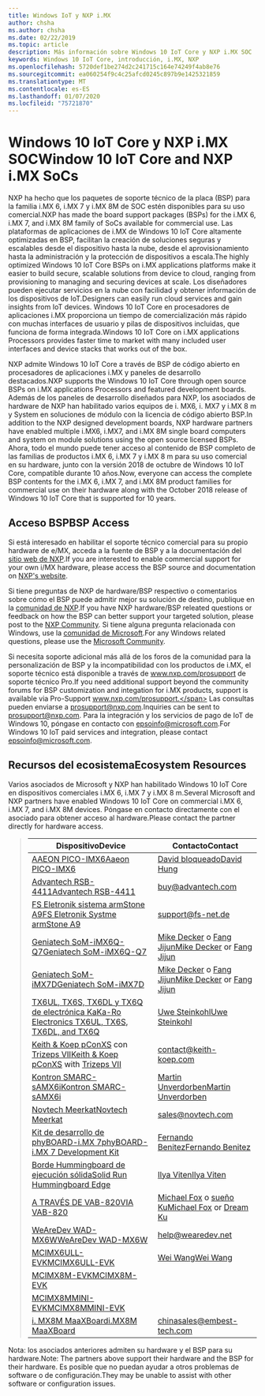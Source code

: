 ```yaml
---
title: Windows IoT y NXP i.MX
author: chsha
ms.author: chsha
ms.date: 02/22/2019
ms.topic: article
description: Más información sobre Windows 10 IoT Core y NXP i.MX SOC
keywords: Windows 10 IoT Core, introducción, i.MX, NXP
ms.openlocfilehash: 5720def1be274d2c241715c164e74249f4ab8e76
ms.sourcegitcommit: ea060254f9c4c25afcd0245c897b9e1425321859
ms.translationtype: MT
ms.contentlocale: es-ES
ms.lasthandoff: 01/07/2020
ms.locfileid: "75721870"
---
```

# <a name="window-10-iot-core-and-nxp-imx-socs"></a><span data-ttu-id="6a3b6-104">Windows 10 IoT Core y NXP i.MX SOC</span><span class="sxs-lookup"><span data-stu-id="6a3b6-104">Window 10 IoT Core and NXP i.MX SoCs</span></span>


<span data-ttu-id="6a3b6-105">NXP ha hecho que los paquetes de soporte técnico de la placa (BSP) para la familia i.MX 6, i.MX 7 y i.MX 8M de SOC estén disponibles para su uso comercial.</span><span class="sxs-lookup"><span data-stu-id="6a3b6-105">NXP has made the board support packages (BSPs) for the i.MX 6, i.MX 7, and i.MX 8M family of SoCs available for commercial use.</span></span> <span data-ttu-id="6a3b6-106">Las plataformas de aplicaciones de i.MX de Windows 10 IoT Core altamente optimizadas en BSP, facilitan la creación de soluciones seguras y escalables desde el dispositivo hasta la nube, desde el aprovisionamiento hasta la administración y la protección de dispositivos a escala.</span><span class="sxs-lookup"><span data-stu-id="6a3b6-106">The highly optimized Windows 10 IoT Core BSPs on i.MX applications platforms make it easier to build secure, scalable solutions from device to cloud, ranging from provisioning to managing and securing devices at scale.</span></span> <span data-ttu-id="6a3b6-107">Los diseñadores pueden ejecutar servicios en la nube con facilidad y obtener información de los dispositivos de IoT.</span><span class="sxs-lookup"><span data-stu-id="6a3b6-107">Designers can easily run cloud services and gain insights from IoT devices.</span></span> <span data-ttu-id="6a3b6-108">Windows 10 IoT Core en procesadores de aplicaciones i.MX proporciona un tiempo de comercialización más rápido con muchas interfaces de usuario y pilas de dispositivos incluidas, que funciona de forma integrada.</span><span class="sxs-lookup"><span data-stu-id="6a3b6-108">Windows 10 IoT Core on i.MX applications Processors provides faster time to market with many included user interfaces and device stacks that works out of the box.</span></span>

<span data-ttu-id="6a3b6-109">NXP admite Windows 10 IoT Core a través de BSP de código abierto en procesadores de aplicaciones i.MX y paneles de desarrollo destacados.</span><span class="sxs-lookup"><span data-stu-id="6a3b6-109">NXP supports the Windows 10 IoT Core through open source BSPs on i.MX applications Processors and featured development boards.</span></span>  <span data-ttu-id="6a3b6-110">Además de los paneles de desarrollo diseñados para NXP, los asociados de hardware de NXP han habilitado varios equipos de i. MX6, i. MX7 y i.MX 8 m y System en soluciones de módulo con la licencia de código abierto BSP.</span><span class="sxs-lookup"><span data-stu-id="6a3b6-110">In addition to the NXP designed development boards, NXP hardware partners have enabled multiple i.MX6, i.MX7, and i.MX 8M single board computers and system on module solutions using the open source licensed BSPs.</span></span> <span data-ttu-id="6a3b6-111">Ahora, todo el mundo puede tener acceso al contenido de BSP completo de las familias de productos i.MX 6, i.MX 7 y i.MX 8 m para su uso comercial en su hardware, junto con la versión 2018 de octubre de Windows 10 IoT Core, compatible durante 10 años.</span><span class="sxs-lookup"><span data-stu-id="6a3b6-111">Now, everyone can access the complete BSP contents for the i.MX 6, i.MX 7, and i.MX 8M product families for commercial use on their hardware along with the October 2018 release of Windows 10 IoT Core that is supported for 10 years.</span></span>

## <a name="bsp-access"></a><span data-ttu-id="6a3b6-112">Acceso BSP</span><span class="sxs-lookup"><span data-stu-id="6a3b6-112">BSP Access</span></span>

<span data-ttu-id="6a3b6-113">Si está interesado en habilitar el soporte técnico comercial para su propio hardware de e/MX, acceda a la fuente de BSP y a la documentación del [sitio web de NXP](https://www.nxp.com/design/software/embedded-software/windows-10-iotIf-core-for-i.mx-applications-processors:IMXWIN10IOT).</span><span class="sxs-lookup"><span data-stu-id="6a3b6-113">If you are interested to enable commercial support for your own i/MX hardware, please access the BSP source and documentation on [NXP's website](https://www.nxp.com/design/software/embedded-software/windows-10-iotIf-core-for-i.mx-applications-processors:IMXWIN10IOT).</span></span> 

<span data-ttu-id="6a3b6-114">Si tiene preguntas de NXP de hardware/BSP respectivo o comentarios sobre cómo el BSP puede admitir mejor su solución de destino, publique en la [comunidad de NXP](https://community.nxp.com/community/imx/content?filterID=contentstatus%5Bpublished%5D%7Ecategory%5Bwindows%5D).</span><span class="sxs-lookup"><span data-stu-id="6a3b6-114">If you have NXP hardware/BSP releated questions or feedback on how the BSP can better support your targeted solution, please post to the [NXP Community](https://community.nxp.com/community/imx/content?filterID=contentstatus%5Bpublished%5D%7Ecategory%5Bwindows%5D).</span></span> <span data-ttu-id="6a3b6-115">Si tiene alguna pregunta relacionada con Windows, use la [comunidad de Microsoft](https://social.msdn.microsoft.com/forums/en-US/home?forum=WindowsIoT).</span><span class="sxs-lookup"><span data-stu-id="6a3b6-115">For any Windows related questions, please use the [Microsoft Community](https://social.msdn.microsoft.com/forums/en-US/home?forum=WindowsIoT).</span></span>

<span data-ttu-id="6a3b6-116">Si necesita soporte adicional más allá de los foros de la comunidad para la personalización de BSP y la incompatibilidad con los productos de i.MX, el soporte técnico está disponible a través de www.nxp.com/prosupport de soporte técnico Pro.</span><span class="sxs-lookup"><span data-stu-id="6a3b6-116">If you need additional support beyond the community forums for BSP customization and integation for i.MX products, support is available via Pro-Support www.nxp.com/prosupport.</span></span> <span data-ttu-id="6a3b6-117">Las consultas pueden enviarse a [prosupport@nxp.com](mailto:prosupport@nxp.com).</span><span class="sxs-lookup"><span data-stu-id="6a3b6-117">Inquiries can be sent to [prosupport@nxp.com](mailto:prosupport@nxp.com).</span></span> <span data-ttu-id="6a3b6-118">Para la integración y los servicios de pago de IoT de Windows 10, póngase en contacto con [epsoinfo@microsoft.com](mailto:epsoinfo@microsoft.com).</span><span class="sxs-lookup"><span data-stu-id="6a3b6-118">For Windows 10 IoT paid services and integration, please contact [epsoinfo@microsoft.com](mailto:epsoinfo@microsoft.com).</span></span>


## <a name="ecosystem-resources"></a><span data-ttu-id="6a3b6-119">Recursos del ecosistema</span><span class="sxs-lookup"><span data-stu-id="6a3b6-119">Ecosystem Resources</span></span>

<span data-ttu-id="6a3b6-120">Varios asociados de Microsoft y NXP han habilitado Windows 10 IoT Core en dispositivos comerciales i.MX 6, i.MX 7 y i.MX 8 m.</span><span class="sxs-lookup"><span data-stu-id="6a3b6-120">Several Microsoft and NXP partners have enabled Windows 10 IoT Core on commercial i.MX 6, i.MX 7, and i.MX 8M devices.</span></span> <span data-ttu-id="6a3b6-121">Póngase en contacto directamente con el asociado para obtener acceso al hardware.</span><span class="sxs-lookup"><span data-stu-id="6a3b6-121">Please contact the partner directly for hardware access.</span></span> 


> | <span data-ttu-id="6a3b6-122">Dispositivo</span><span class="sxs-lookup"><span data-stu-id="6a3b6-122">Device</span></span> | <span data-ttu-id="6a3b6-123">Contacto</span><span class="sxs-lookup"><span data-stu-id="6a3b6-123">Contact</span></span> |
> |-------|------|
> | [<span data-ttu-id="6a3b6-124">AAEON PICO-IMX6</span><span class="sxs-lookup"><span data-stu-id="6a3b6-124">Aaeon PICO-IMX6</span></span>](https://www.aaeon.com/en/p/pico-itx-boards-pico-imx6/) | [<span data-ttu-id="6a3b6-125">David bloqueado</span><span class="sxs-lookup"><span data-stu-id="6a3b6-125">David Hung</span></span>](mailto:davidhung@aaeon.com.tw) |
> | [<span data-ttu-id="6a3b6-126">Advantech RSB-4411</span><span class="sxs-lookup"><span data-stu-id="6a3b6-126">Advantech RSB-4411</span></span>](http://www.advantech.com/products/single_board_computer/rsb-4411/mod_d3901250-b0a0-4a5f-9762-b26fa0c36858) | [buy@advantech.com](mailto:buy@advantech.com) |
> | [<span data-ttu-id="6a3b6-127">FS Eletronik sistema armStone A9</span><span class="sxs-lookup"><span data-stu-id="6a3b6-127">FS Eletronik Systme armStone A9</span></span>](https://www.fs-net.de/en/products/armstone/armstonea9/) | [support@fs-net.de](mailto:support@fs-net.de) |
> | [<span data-ttu-id="6a3b6-128">Geniatech SoM-iMX6Q-Q7</span><span class="sxs-lookup"><span data-stu-id="6a3b6-128">Geniatech SoM-iMX6Q-Q7</span></span>](https://www.geniatech.com/product/som-imx6q-q7/) | <span data-ttu-id="6a3b6-129">[Mike Decker](mailto:mike.decker@geniatech.com) o [Fang Jijun](mailto:Fjj@geniatech.com)</span><span class="sxs-lookup"><span data-stu-id="6a3b6-129">[Mike Decker](mailto:mike.decker@geniatech.com) or [Fang Jijun](mailto:Fjj@geniatech.com)</span></span> |
> | [<span data-ttu-id="6a3b6-130">Geniatech SoM-iMX7D</span><span class="sxs-lookup"><span data-stu-id="6a3b6-130">Geniatech SoM-iMX7D</span></span>](https://www.geniatech.com/product/som-imx7d/) | <span data-ttu-id="6a3b6-131">[Mike Decker](mailto:mike.decker@geniatech.com) o [Fang Jijun](mailto:Fjj@geniatech.com)</span><span class="sxs-lookup"><span data-stu-id="6a3b6-131">[Mike Decker](mailto:mike.decker@geniatech.com) or [Fang Jijun](mailto:Fjj@geniatech.com)</span></span> |
> | [<span data-ttu-id="6a3b6-132">TX6UL, TX6S, TX6DL y TX6Q de electrónica Ka</span><span class="sxs-lookup"><span data-stu-id="6a3b6-132">Ka-Ro Electronics TX6UL, TX6S, TX6DL, and TX6Q</span></span>](https://www.karo-electronics.de/tx-standard.html?&L=1) | [<span data-ttu-id="6a3b6-133">Uwe Steinkohl</span><span class="sxs-lookup"><span data-stu-id="6a3b6-133">Uwe Steinkohl</span></span>](mailto:us@karo-electronics.de) |
> | <span data-ttu-id="6a3b6-134">[Keith & Koep pConXS](https://keith-koep.com/de/produkte/produkte-baseboards/pconxs-baseboard-vollausstattung-technische-daten/) con [Trizeps VII](https://keith-koep.com/de/produkte/produkte-trizeps/trizeps-vii-technische-daten-imx6/)</span><span class="sxs-lookup"><span data-stu-id="6a3b6-134">[Keith & Koep pConXS](https://keith-koep.com/de/produkte/produkte-baseboards/pconxs-baseboard-vollausstattung-technische-daten/) with [Trizeps VII](https://keith-koep.com/de/produkte/produkte-trizeps/trizeps-vii-technische-daten-imx6/)</span></span> | [contact@keith-koep.com](mailto:contact@keith-koep.com) |
> | [<span data-ttu-id="6a3b6-135">Kontron SMARC-sAMX6i</span><span class="sxs-lookup"><span data-stu-id="6a3b6-135">Kontron SMARC-sAMX6i</span></span>](https://www.kontron.com/products/boards-and-standard-form-factors/smarc/smarc-samx6i.html) | [<span data-ttu-id="6a3b6-136">Martin Unverdorben</span><span class="sxs-lookup"><span data-stu-id="6a3b6-136">Martin Unverdorben</span></span>](mailto:martin.unverdorben@kontron.com) |
> | [<span data-ttu-id="6a3b6-137">Novtech Meerkat</span><span class="sxs-lookup"><span data-stu-id="6a3b6-137">Novtech Meerkat</span></span>](http://novtech.com/products/meerkat96.html) | [sales@novtech.com](mailto:sales@novtech.com) |
> | [<span data-ttu-id="6a3b6-138">Kit de desarrollo de phyBOARD-i.MX 7</span><span class="sxs-lookup"><span data-stu-id="6a3b6-138">phyBOARD-i.MX 7 Development Kit</span></span>](https://phytec.com/product/phyboard-imx7-development-kit/) | [<span data-ttu-id="6a3b6-139">Fernando Benitez</span><span class="sxs-lookup"><span data-stu-id="6a3b6-139">Fernando Benitez</span></span>](mailto:sales@phytec.com) |
> | [<span data-ttu-id="6a3b6-140">Borde Hummingboard de ejecución sólida</span><span class="sxs-lookup"><span data-stu-id="6a3b6-140">Solid Run Hummingboard Edge</span></span>](https://www.solid-run.com/imx6-win-10-iot-core/) | [<span data-ttu-id="6a3b6-141">Ilya Viten</span><span class="sxs-lookup"><span data-stu-id="6a3b6-141">Ilya Viten</span></span>](mailto:ilya@solid-run.com) |
> | [<span data-ttu-id="6a3b6-142">A TRAVÉS DE VAB-820</span><span class="sxs-lookup"><span data-stu-id="6a3b6-142">VIA VAB-820</span></span>](https://www.viaembeddedstore.com/shop/boards/vab-820/) | <span data-ttu-id="6a3b6-143">[Michael Fox](mailto:MichaelFox@via.com.tw) o [sueño Ku](mailto:dreamku@via.com.tw)</span><span class="sxs-lookup"><span data-stu-id="6a3b6-143">[Michael Fox](mailto:MichaelFox@via.com.tw) or [Dream Ku](mailto:dreamku@via.com.tw)</span></span> |
> | [<span data-ttu-id="6a3b6-144">WeAreDev WAD-MX6W</span><span class="sxs-lookup"><span data-stu-id="6a3b6-144">WeAreDev WAD-MX6W</span></span>](http://www.wearedev.net/?mod=wadmx6w) | [help@wearedev.net](mailto:help@wearedev.net) |
> | [<span data-ttu-id="6a3b6-145">MCIMX6ULL-EVK</span><span class="sxs-lookup"><span data-stu-id="6a3b6-145">MCIMX6ULL-EVK</span></span>](https://www.nxp.com/products/processors-and-microcontrollers/arm-based-processors-and-mcus/i.mx-applications-processors/i.mx-6-processors/evaluation-kit-for-the-i.mx-6ull-and-6ulz-applications-processor:MCIMX6ULL-EVK) | [<span data-ttu-id="6a3b6-146">Wei Wang</span><span class="sxs-lookup"><span data-stu-id="6a3b6-146">Wei Wang</span></span>](mailto:Wei.A.Wang@nxp.com) |
> | [<span data-ttu-id="6a3b6-147">MCIMX8M-EVK</span><span class="sxs-lookup"><span data-stu-id="6a3b6-147">MCIMX8M-EVK</span></span>](https://www.nxp.com/support/developer-resources/software-development-tools/i.mx-developer-resources/evaluation-kit-for-the-i.mx-8m-applications-processor:MCIMX8M-EVK) |  |
> | [<span data-ttu-id="6a3b6-148">MCIMX8MMINI-EVK</span><span class="sxs-lookup"><span data-stu-id="6a3b6-148">MCIMX8MMINI-EVK</span></span>](http://www.nxp.com/imx8mminievk) | []() |
> | [<span data-ttu-id="6a3b6-149">i. MX8M MaaXBoard</span><span class="sxs-lookup"><span data-stu-id="6a3b6-149">i.MX8M MaaXBoard</span></span>](http://www.embest-tech.com/prod_view.aspx?TypeId=117&Id=388&Fid=t3:117:3) | [chinasales@embest-tech.com](mailto:chinasales@embest-tech.com) |

<span data-ttu-id="6a3b6-150">Nota: los asociados anteriores admiten su hardware y el BSP para su hardware.</span><span class="sxs-lookup"><span data-stu-id="6a3b6-150">Note: The partners above support their hardware and the BSP for their hardware.</span></span> <span data-ttu-id="6a3b6-151">Es posible que no puedan ayudar a otros problemas de software o de configuración.</span><span class="sxs-lookup"><span data-stu-id="6a3b6-151">They may be unable to assist with other software or configuration issues.</span></span>

